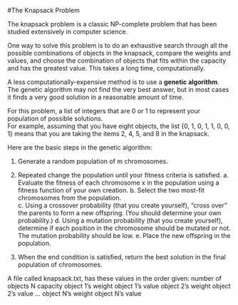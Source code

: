 #The Knapsack Problem

The knapsack problem is a classic NP-complete problem that has been studied extensively in computer science.  

One way to solve this problem is to do an exhaustive search through all the possible combinations of objects in the knapsack, compare the weights and values, and choose the combination of objects that fits within the capacity and has the greatest value.  This takes a long time, computationally.

A less computationally-expensive method is to use a __genetic algorithm__.  The genetic algorithm may not find the very best answer, but in most cases it finds a very good solution in a reasonable amount of time.

For this problem, a list of integers that are 0 or 1 to represent your population of possible solutions.  
For example, assuming that you have eight objects, the list {0, 1, 0, 1, 1, 0, 0, 1} means that you are taking the items 2, 4, 5, and 8 in the knapsack.

Here are the basic steps in the genetic algorithm:

1.	Generate a random population of m chromosomes.

2.	Repeated change the population until your fitness criteria is satisfied.
      a.	Evaluate the fitness of each chromosome x in the population using a fitness function of your own creation.
      b.	Select the two most-fit chromosomes from the population.  
      c.	Using a crossover probability (that you create yourself), “cross over” the parents to form a new offspring.  (You should determine your own probability.)
      d.	Using a mutation probability (that you create yourself), determine if each position in the chromosome should be mutated or not.  The mutation probability should be low.
      e.	Place the new offspring in the population.
3.	When the end condition is satisfied, return the best solution in the final population of chromosomes.

A file called knapsack.txt, has these values in the order given:
number of objects N
capacity
object 1’s weight
object 1’s value
object 2’s weight
object 2’s value
…
object N’s weight
object N’s value
